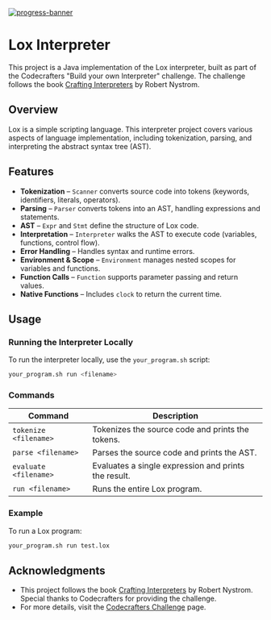 [![progress-banner](https://backend.codecrafters.io/progress/interpreter/45e2d240-e202-410b-8532-48b646ec6bcb)](https://app.codecrafters.io/users/codecrafters-bot?r=2qF)

# Lox Interpreter

This project is a Java implementation of the Lox interpreter, built as part of the Codecrafters "Build your own Interpreter" challenge. The challenge follows the book [Crafting Interpreters](https://craftinginterpreters.com/) by Robert Nystrom.

## Overview

Lox is a simple scripting language. This interpreter project covers various aspects of language implementation, including tokenization, parsing, and interpreting the abstract syntax tree (AST).

## Features
- **Tokenization** – `Scanner` converts source code into tokens (keywords, identifiers, literals, operators).
- **Parsing** – `Parser` converts tokens into an AST, handling expressions and statements.
- **AST** – `Expr` and `Stmt` define the structure of Lox code.
- **Interpretation** – `Interpreter` walks the AST to execute code (variables, functions, control flow).
- **Error Handling** – Handles syntax and runtime errors.
- **Environment & Scope** – `Environment` manages nested scopes for variables and functions.
- **Function Calls** – `Function` supports parameter passing and return values.
- **Native Functions** – Includes `clock` to return the current time.

## Usage

### Running the Interpreter Locally
To run the interpreter locally, use the `your_program.sh` script:

```sh
your_program.sh run <filename>
```

### Commands

| Command               | Description                                          |
| --------------------- | ---------------------------------------------------- |
| `tokenize <filename>` | Tokenizes the source code and prints the tokens.     |
| `parse <filename>`    | Parses the source code and prints the AST.           |
| `evaluate <filename>` | Evaluates a single expression and prints the result. |
| `run <filename>`      | Runs the entire Lox program.                         |


### Example
To run a Lox program:

```sh
your_program.sh run test.lox
```

## Acknowledgments
- This project follows the book [Crafting Interpreters](https://craftinginterpreters.com/) by Robert Nystrom. Special thanks to Codecrafters for providing the challenge.
- For more details, visit the [Codecrafters Challenge](https://app.codecrafters.io/courses/interpreter/overview) page.
